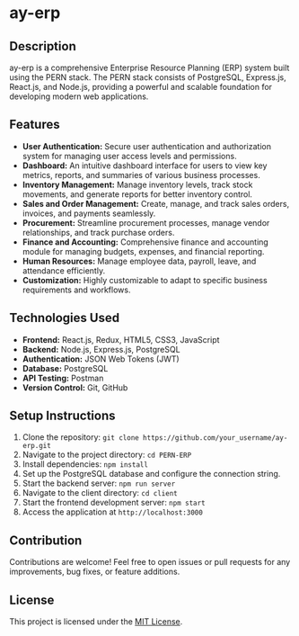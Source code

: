 # ay-erp

## Description
ay-erp is a comprehensive Enterprise Resource Planning (ERP) system built using the PERN stack. The PERN stack consists of PostgreSQL, Express.js, React.js, and Node.js, providing a powerful and scalable foundation for developing modern web applications.

## Features
- **User Authentication:** Secure user authentication and authorization system for managing user access levels and permissions.
- **Dashboard:** An intuitive dashboard interface for users to view key metrics, reports, and summaries of various business processes.
- **Inventory Management:** Manage inventory levels, track stock movements, and generate reports for better inventory control.
- **Sales and Order Management:** Create, manage, and track sales orders, invoices, and payments seamlessly.
- **Procurement:** Streamline procurement processes, manage vendor relationships, and track purchase orders.
- **Finance and Accounting:** Comprehensive finance and accounting module for managing budgets, expenses, and financial reporting.
- **Human Resources:** Manage employee data, payroll, leave, and attendance efficiently.
- **Customization:** Highly customizable to adapt to specific business requirements and workflows.

## Technologies Used
- **Frontend:** React.js, Redux, HTML5, CSS3, JavaScript
- **Backend:** Node.js, Express.js, PostgreSQL
- **Authentication:** JSON Web Tokens (JWT)
- **Database:** PostgreSQL
- **API Testing:** Postman
- **Version Control:** Git, GitHub

## Setup Instructions
1. Clone the repository: `git clone https://github.com/your_username/ay-erp.git`
2. Navigate to the project directory: `cd PERN-ERP`
3. Install dependencies: `npm install`
4. Set up the PostgreSQL database and configure the connection string.
5. Start the backend server: `npm run server`
6. Navigate to the client directory: `cd client`
7. Start the frontend development server: `npm start`
8. Access the application at `http://localhost:3000`

## Contribution
Contributions are welcome! Feel free to open issues or pull requests for any improvements, bug fixes, or feature additions.

## License
This project is licensed under the [MIT License](LICENSE).
